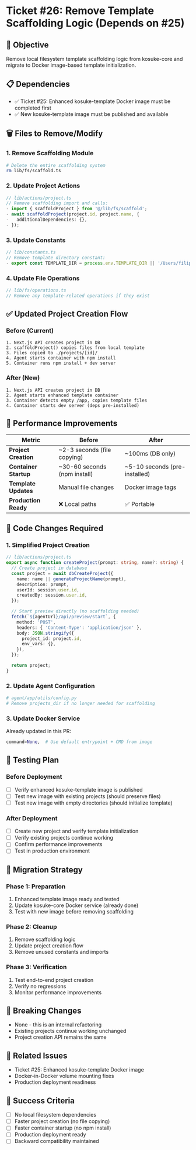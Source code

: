 # Ticket #26: Remove Template Scaffolding Logic (Depends on #25)

## 🎯 **Objective**

Remove local filesystem template scaffolding logic from kosuke-core and migrate to Docker image-based template initialization.

## 📋 **Dependencies**

- ✅ Ticket #25: Enhanced kosuke-template Docker image must be completed first
- ✅ New kosuke-template image must be published and available

## 🗑️ **Files to Remove/Modify**

### **1. Remove Scaffolding Module**

```bash
# Delete the entire scaffolding system
rm lib/fs/scaffold.ts
```

### **2. Update Project Actions**

```typescript
// lib/actions/project.ts
// Remove scaffolding import and calls:
- import { scaffoldProject } from '@/lib/fs/scaffold';
- await scaffoldProject(project.id, project.name, {
-   additionalDependencies: {},
- });
```

### **3. Update Constants**

```typescript
// lib/constants.ts
// Remove template directory constant:
- export const TEMPLATE_DIR = process.env.TEMPLATE_DIR || '/Users/filippopedrazzini/Documents/Work.nosync/kosuke-template';
```

### **4. Update File Operations**

```typescript
// lib/fs/operations.ts
// Remove any template-related operations if they exist
```

## ✅ **Updated Project Creation Flow**

### **Before (Current)**

```
1. Next.js API creates project in DB
2. scaffoldProject() copies files from local template
3. Files copied to ./projects/[id]/
4. Agent starts container with npm install
5. Container runs npm install + dev server
```

### **After (New)**

```
1. Next.js API creates project in DB
2. Agent starts enhanced template container
3. Container detects empty /app, copies template files
4. Container starts dev server (deps pre-installed)
```

## 🚀 **Performance Improvements**

| Metric                | Before                       | After                         |
| --------------------- | ---------------------------- | ----------------------------- |
| **Project Creation**  | ~2-3 seconds (file copying)  | ~100ms (DB only)              |
| **Container Startup** | ~30-60 seconds (npm install) | ~5-10 seconds (pre-installed) |
| **Template Updates**  | Manual file changes          | Docker image tags             |
| **Production Ready**  | ❌ Local paths               | ✅ Portable                   |

## 🔧 **Code Changes Required**

### **1. Simplified Project Creation**

```typescript
// lib/actions/project.ts
export async function createProject(prompt: string, name?: string) {
  // Create project in database
  const project = await dbCreateProject({
    name: name || generateProjectName(prompt),
    description: prompt,
    userId: session.user.id,
    createdBy: session.user.id,
  });

  // Start preview directly (no scaffolding needed)
  fetch(`${agentUrl}/api/preview/start`, {
    method: 'POST',
    headers: { 'Content-Type': 'application/json' },
    body: JSON.stringify({
      project_id: project.id,
      env_vars: {},
    }),
  });

  return project;
}
```

### **2. Update Agent Configuration**

```python
# agent/app/utils/config.py
# Remove projects_dir if no longer needed for scaffolding
```

### **3. Update Docker Service**

Already updated in this PR:

```python
command=None,  # Use default entrypoint + CMD from image
```

## 🧪 **Testing Plan**

### **Before Deployment**

- [ ] Verify enhanced kosuke-template image is published
- [ ] Test new image with existing projects (should preserve files)
- [ ] Test new image with empty directories (should initialize template)

### **After Deployment**

- [ ] Create new project and verify template initialization
- [ ] Verify existing projects continue working
- [ ] Confirm performance improvements
- [ ] Test in production environment

## 🔄 **Migration Strategy**

### **Phase 1: Preparation**

1. Enhanced template image ready and tested
2. Update kosuke-core Docker service (already done)
3. Test with new image before removing scaffolding

### **Phase 2: Cleanup**

1. Remove scaffolding logic
2. Update project creation flow
3. Remove unused constants and imports

### **Phase 3: Verification**

1. Test end-to-end project creation
2. Verify no regressions
3. Monitor performance improvements

## 📝 **Breaking Changes**

- None - this is an internal refactoring
- Existing projects continue working unchanged
- Project creation API remains the same

## 🔗 **Related Issues**

- Ticket #25: Enhanced kosuke-template Docker image
- Docker-in-Docker volume mounting fixes
- Production deployment readiness

## 🎯 **Success Criteria**

- [ ] No local filesystem dependencies
- [ ] Faster project creation (no file copying)
- [ ] Faster container startup (no npm install)
- [ ] Production deployment ready
- [ ] Backward compatibility maintained
